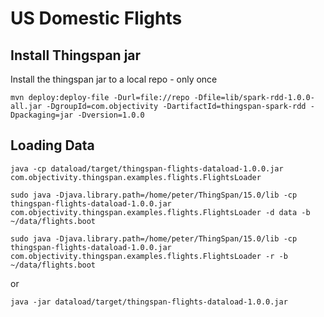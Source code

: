 # US Domestic Flights

## Install Thingspan jar
Install the thingspan jar to a local repo - only once
	
	mvn deploy:deploy-file -Durl=file://repo -Dfile=lib/spark-rdd-1.0.0-all.jar -DgroupId=com.objectivity -DartifactId=thingspan-spark-rdd -Dpackaging=jar -Dversion=1.0.0

## Loading Data

	java -cp dataload/target/thingspan-flights-dataload-1.0.0.jar com.objectivity.thingspan.examples.flights.FlightsLoader 
	
	sudo java -Djava.library.path=/home/peter/ThingSpan/15.0/lib -cp thingspan-flights-dataload-1.0.0.jar com.objectivity.thingspan.examples.flights.FlightsLoader -d data -b ~/data/flights.boot
	
	sudo java -Djava.library.path=/home/peter/ThingSpan/15.0/lib -cp thingspan-flights-dataload-1.0.0.jar com.objectivity.thingspan.examples.flights.FlightsLoader -r -b ~/data/flights.boot
	
or

	java -jar dataload/target/thingspan-flights-dataload-1.0.0.jar


